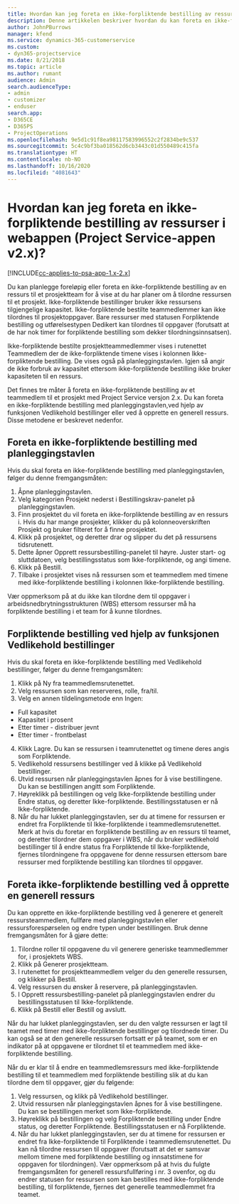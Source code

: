 ```yaml
---
title: Hvordan kan jeg foreta en ikke-forpliktende bestilling av ressurser i appversjon 2.x?
description: Denne artikkelen beskriver hvordan du kan foreta en ikke-forpliktende bestilling av prosjektteammedlemmer med Project Service.
author: JohnPBurrows
manager: kfend
ms.service: dynamics-365-customerservice
ms.custom:
- dyn365-projectservice
ms.date: 8/21/2018
ms.topic: article
ms.author: rumant
audience: Admin
search.audienceType:
- admin
- customizer
- enduser
search.app:
- D365CE
- D365PS
- ProjectOperations
ms.openlocfilehash: 9e5d1c91f8ea98117583996552c2f2834be9c537
ms.sourcegitcommit: 5c4c9bf3ba018562d6cb3443c01d550489c415fa
ms.translationtype: HT
ms.contentlocale: nb-NO
ms.lasthandoff: 10/16/2020
ms.locfileid: "4081643"
---
```

# <a name="how-do-i-soft-book-resources-in-the-web-app-project-service-app-v2x"></a>Hvordan kan jeg foreta en ikke-forpliktende bestilling av ressurser i webappen (Project Service-appen v2.x)?

[!INCLUDE[cc-applies-to-psa-app-1.x-2.x](../includes/cc-applies-to-psa-app-1x-2x.md)]

Du kan planlegge foreløpig eller foreta en ikke-forpliktende bestilling av en ressurs til et prosjektteam for å vise at du har planer om å tilordne ressursen til et prosjekt. Ikke-forpliktende bestillinger bruker ikke ressursens tilgjengelige kapasitet. Ikke-forpliktende bestilte teammedlemmer kan ikke tilordnes til prosjektoppgaver. Bare ressurser med statusen Forpliktende bestilling og utførelsestypen Dedikert kan tilordnes til oppgaver (forutsatt at de har nok timer for forpliktende bestilling som dekker tilordningsinnsatsen).

Ikke-forpliktende bestilte prosjektteammedlemmer vises i rutenettet Teammedlem der de ikke-forpliktende timene vises i kolonnen Ikke-forpliktende bestilling. De vises også på planleggingstavlen. Igjen så angir de ikke forbruk av kapasitet ettersom ikke-forpliktende bestilling ikke bruker kapasiteten til en ressurs.

Det finnes tre måter å foreta en ikke-forpliktende bestilling av et teammedlem til et prosjekt med Project Service versjon 2.x. Du kan foreta en ikke-forpliktende bestilling med planleggingstavlen,ved hjelp av funksjonen Vedlikehold bestillinger eller ved å opprette en generell ressurs. Disse metodene er beskrevet nedenfor.

## <a name="soft-book-with-the-schedule-board"></a>Foreta en ikke-forpliktende bestilling med planleggingstavlen

Hvis du skal foreta en ikke-forpliktende bestilling med planleggingstavlen, følger du denne fremgangsmåten: 
1. Åpne planleggingstavlen.
2. Velg kategorien Prosjekt nederst i Bestillingskrav-panelet på planleggingstavlen.
3. Finn prosjektet du vil foreta en ikke-forpliktende bestilling av en ressurs i. Hvis du har mange prosjekter, klikker du på kolonneoverskriften Prosjekt og bruker filteret for å finne prosjektet.
4. Klikk på prosjektet, og deretter drar og slipper du det på ressursens tidsrutenett.
5. Dette åpner Opprett ressursbestilling-panelet til høyre. Juster start- og sluttdatoen, velg bestillingsstatus som Ikke-forpliktende, og angi timene. 
6. Klikk på Bestill.
7. Tilbake i prosjektet vises nå ressursen som et teammedlem med timene med ikke-forpliktende bestilling i kolonnen Ikke-forpliktende bestilling.

Vær oppmerksom på at du ikke kan tilordne dem til oppgaver i arbeidsnedbrytningsstrukturen (WBS) ettersom ressurser må ha forpliktende bestilling i et team for å kunne tilordnes.

## <a name="soft-book-using-the-maintain-bookings-feature"></a>Forpliktende bestilling ved hjelp av funksjonen Vedlikehold bestillinger

Hvis du skal foreta en ikke-forpliktende bestilling med Vedlikehold bestillinger, følger du denne fremgangsmåten:
1. Klikk på Ny fra teammedlemsrutenettet.
2. Velg ressursen som kan reserveres, rolle, fra/til.
3. Velg en annen tildelingsmetode enn Ingen:
- Full kapasitet
- Kapasitet i prosent
- Etter timer - distribuer jevnt
- Etter timer - frontbelast
4. Klikk Lagre. Du kan se ressursen i teamrutenettet og timene deres angis som Forpliktende.
5. Vedlikehold ressursens bestillinger ved å klikke på Vedlikehold bestillinger.
6. Utvid ressursen når planleggingstavlen åpnes for å vise bestillingene. Du kan se bestillingen angitt som Forpliktende.
7. Høyreklikk på bestillingen og velg Ikke-forpliktende bestilling under Endre status, og deretter Ikke-forpliktende. Bestillingsstatusen er nå Ikke-forpliktende.
8. Når du har lukket planleggingstavlen, ser du at timene for ressursen er endret fra Forpliktende til Ikke-forpliktende i teammedlemsrutenettet.
Merk at hvis du foretar en forpliktende bestilling av en ressurs til teamet, og deretter tilordner dem oppgaver i WBS, når du bruker vedlikehold bestillinger til å endre status fra Forpliktende til Ikke-forpliktende, fjernes tilordningene fra oppgavene for denne ressursen ettersom bare ressurser med forpliktende bestilling kan tilordnes til oppgaver.

## <a name="soft-book-by-creating-a-generic-resource"></a>Foreta ikke-forpliktende bestilling ved å opprette en generell ressurs

Du kan opprette en ikke-forpliktende bestilling ved å generere et generelt ressursteammedlem, fullføre med planleggingstavlen eller ressursforespørselen og endre typen under bestillingen.
Bruk denne fremgangsmåten for å gjøre dette:

1. Tilordne roller til oppgavene du vil generere generiske teammedlemmer for, i prosjektets WBS.
2. Klikk på Generer prosjektteam.
3. I rutenettet for prosjektteammedlem velger du den generelle ressursen, og klikker på Bestill.
4. Velg ressursen du ønsker å reservere, på planleggingstavlen.
5. I Opprett ressursbestilling-panelet på planleggingstavlen endrer du bestillingsstatusen til Ikke-forpliktende.
6. Klikk på Bestill eller Bestill og avslutt.

Når du har lukket planleggingstavlen, ser du den valgte ressursen er lagt til teamet med timer med ikke-forpliktende bestillinger og tilordnede timer. Du kan også se at den generelle ressursen fortsatt er på teamet, som er en indikator på at oppgavene er tilordnet til et teammedlem med ikke-forpliktende bestilling.

Når du er klar til å endre en teammedlemsressurs med ikke-forpliktende bestilling til et teammedlem med forpliktende bestilling slik at du kan tilordne dem til oppgaver, gjør du følgende:

1. Velg ressursen, og klikk på Vedlikehold bestillinger.
2. Utvid ressursen når planleggingstavlen åpnes for å vise bestillingene. Du kan se bestillingen merket som Ikke-forpliktende.
3. Høyreklikk på bestillingen og velg Forpliktende bestilling under Endre status, og deretter Forpliktende. Bestillingsstatusen er nå Forpliktende.
4. Når du har lukket planleggingstavlen, ser du at timene for ressursen er endret fra Ikke-forpliktende til Forpliktende i teammedlemsrutenettet. Du kan nå tilordne ressursen til oppgaver (forutsatt at det er samsvar mellom timene med forpliktende bestilling og innsatstimene for oppgaven for tilordningen). Vær oppmerksom på at hvis du fulgte fremgangsmåten for generell ressursfullføring i nr. 3 ovenfor, og du endrer statusen for ressursen som kan bestilles med ikke-forpliktende bestilling, til forpliktende, fjernes det generelle teammedlemmet fra teamet.
